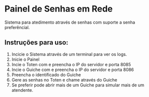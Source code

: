 # Painel de Senhas em Rede

Sistema para atedimento através de senhas com suporte a senha preferêncial.

## Instruções para uso:

<ol>
  <li>Incicie o Sistema através de um terminal para ver os logs.</li>
  <li>Inicie o Painel</li>
  <li>Incie o Toten com e preencha o IP do servidor e porta 8085</li>
  <li>Incie o Guiche com e preencha o IP do servidor e porta 8086</li>
  <li>Preencha o identificado do Guiche</li>
  <li>Gere as senhas no Toten e chame através do Guiche</li>
  <li>Se preferir pode abrir mais de um Guiche para simular mais de um atendente.</li>
</ol>
